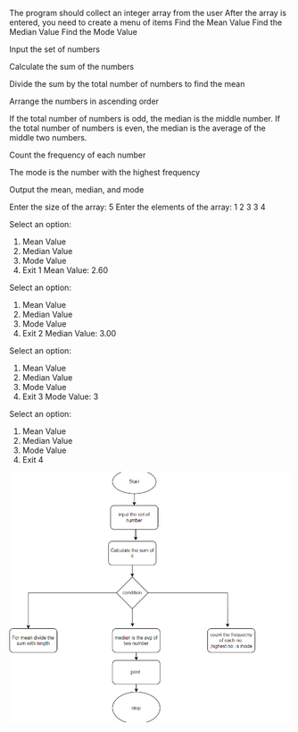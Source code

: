 The program should collect an integer array from the user
After the array is entered, you need to create a menu of items
Find the Mean Value
Find the Median Value
Find the Mode Value


Input the set of numbers

Calculate the sum of the numbers

Divide the sum by the total number of numbers to find the mean

Arrange the numbers in ascending order

If the total number of numbers is odd, the median is the middle number. If the total number of numbers is even, the median is the average of the middle two numbers.

Count the frequency of each number

The mode is the number with the highest frequency

Output the mean, median, and mode

Enter the size of the array: 5
Enter the elements of the array:
1
2
3
3
4

Select an option:
1. Mean Value    
2. Median Value
3. Mode Value
4. Exit
1
Mean Value: 2.60

Select an option:
1. Mean Value
2. Median Value
3. Mode Value
4. Exit
2
Median Value: 3.00

Select an option:
1. Mean Value
2. Median Value
3. Mode Value
4. Exit
3
Mode Value: 3

Select an option:
1. Mean Value
2. Median Value
3. Mode Value
4. Exit
4

![Flowchart](./Image/flowchart.png)